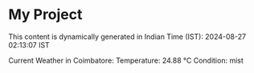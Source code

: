 # My Project

This content is dynamically generated in Indian Time (IST): 2024-08-27 02:13:07 IST


Current Weather in Coimbatore:
Temperature: 24.88 °C
Condition: mist
